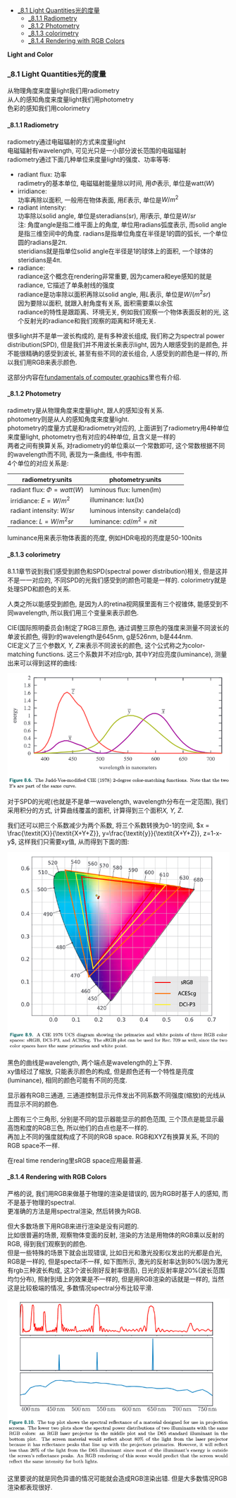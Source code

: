 <!-- TOC -->

- [_8.1 Light Quantities光的度量](#_81-light-quantities光的度量)
  - [_8.1.1 Radiometry](#_811-radiometry)
  - [_8.1.2 Photometry](#_812-photometry)
  - [_8.1.3 colorimetry](#_813-colorimetry)
  - [_8.1.4 Rendering with RGB Colors](#_814-rendering-with-rgb-colors)

<!-- /TOC -->

**Light and Color**

<a id="markdown-_81-light-quantities光的度量" name="_81-light-quantities光的度量"></a>
### _8.1 Light Quantities光的度量

从物理角度来度量light我们用radiometry  
从人的感知角度来度量light我们用photometry  
色彩的感知我们用colorimetry

<a id="markdown-_811-radiometry" name="_811-radiometry"></a>
#### _8.1.1 Radiometry

radiometry通过电磁辐射的方式来度量light  
电磁辐射有wavelength, 可见光只是一小部分波长范围的电磁辐射  
radiometry通过下面几种单位来度量light的强度、功率等等:
- radiant flux: 功率  
  radimetry的基本单位, 电磁辐射能量除以时间, 用$\Phi$表示, 单位是watt($W$)
- irridiance:  
  功率再除以面积, 一般用在物体表面, 用$\textit{E}$表示, 单位是$W/m^2$
- radiant intensity:  
  功率除以solid angle, 单位是steradians(sr), 用$\textit{I}$表示, 单位是$W/sr$  
  注: 角度angle是指二维平面上的角度, 单位用radians弧度表示, 而solid angle是指三维空间中的角度. radians是指单位角度在半径是1的圆的弧长, 一个单位圆的radians是2π.  
  steridians就是指单位solid angle在半径是1的球体上的面积, 一个球体的steridians是4π.
- radiance:  
  radiance这个概念在rendering非常重要, 因为camera和eye感知的就是radiance, 它描述了单条射线的强度  
  radiance是功率除以面积再除以solid angle, 用$\textit{L}$表示, 单位是$W/(m^2sr)$  
  因为要除以面积, 就跟入射角度有关系, 面积需要乘以余弦  
  radiance的特性是跟距离、环境无关, 例如我们观察一个物体表面反射的光, 这个反射光的radiance和我们观察的距离和环境无关.  

很多light并不是单一波长构成的, 是有多种波长组成, 我们称之为spectral power distribution(SPD), 但是我们并不用波长来表示light, 因为人眼感受到的是颜色, 并不能很精确的感受到波长, 甚至有些不同的波长组合, 人感受到的颜色是一样的, 所以我们用RGB来表示颜色.

这部分内容在[fundamentals of computer graphics](docs/FundamentalsofComputerGraphics/18_light.md)里也有介绍.

#### _8.1.2 Photometry

radimetry是从物理角度来度量light, 跟人的感知没有关系.  
photometry则是从人的感知角度来度量light.  
photometry的度量方式是和radiometry对应的, 上面讲到了radiometry用4种单位来度量light, photometry也有对应的4种单位, 且含义是一样的  
两者之间有换算关系, 对radiometry的单位乘以一个常数即可, 这个常数根据不同的wavelength而不同, 表现为一条曲线, 书中有图.  
4个单位的对应关系是:

|radiometry:units|photometry:units|
|-|-|
|radiant flux: $\Phi=watt(W)$|luminous flux: lumen(lm)|
|irridiance: $\textit{E}=W/m^2$|illuminance: lux(lx)|
|radiant intensity: $W/sr$|luminous intensity: candela(cd)|
|radiance: $\textit{L}=W/m^2sr$|luminance: $cd/m^2=nit$|

luminance用来表示物体表面的亮度, 例如HDR电视的亮度是50-100nits

#### _8.1.3 colorimetry

8.1.1章节说到我们感受到颜色和SPD(spectral power distribution)相关, 但是这并不是一一对应的, 不同SPD的光我们感受到的颜色可能是一样的. colorimetry就是处理SPD和颜色的关系.

人类之所以能感受到颜色, 是因为人的retina视网膜里面有三个视锥体, 能感受到不同wavelength, 所以我们用三个变量来表示颜色.

CIE(国际照明委员会)制定了RGB三原色, 通过调整三原色的强度来测量不同波长的单波长颜色, 得到r的wavelength是645nm, g是526nm, b是444nm.  
CIE定义了三个参数$\textit{X, Y, Z}$来表示不同波长的颜色, 这个公式称之为color-matching functions. 这三个系数并不对应rgb, 其中$\textit{Y}$对应亮度(luminance), 测量出来可以得到这样的曲线:

![](RGB.png)

对于SPD的光呢(也就是不是单一wavelength, wavelength分布在一定范围), 我们采用积分的方式, 计算曲线覆盖的面积, 计算得到三个面积$\textit{X, Y, Z}$.

我们还可以把三个系数减少为两个系数, 将三个系数转换为0-1的空间, $x = \frac{\textit{X}}{\textit{X+Y+Z}}, y=\frac{\textit{y}}{\textit{X+Y+Z}}, z=1-x-y$, 这样我们只需要xy值, 从而得到下面的图:

![](RGBXY.png)

黑色的曲线是wavelength, 两个端点是wavelength的上下界.  
xy值经过了缩放, 只能表示颜色的构成, 但是颜色还有一个特性是亮度(luminance), 相同的颜色可能有不同的亮度.

显示器有RGB三通道, 三通道控制显示元件发出不同系数不同强度(缩放)的光线从而显示不同的颜色.  

上图有三个三角形, 分别是不同的显示器能显示的颜色范围, 三个顶点是能显示最高饱和度的RGB三色, 所以他们的白点也是不一样的.  
再加上不同的强度就构成了不同的RGB space. RGB和XYZ有换算关系, 不同的RGB space不一样.

在real time rendering里sRGB space应用最普遍.

#### _8.1.4 Rendering with RGB Colors

严格的说, 我们用RGB来做基于物理的渲染是错误的, 因为RGB时基于人的感知, 而不是基于物理的spectral.  
更准确的方法是用spectral渲染, 然后转换为RGB.  

但大多数场景下用RGB来进行渲染是没有问题的.  
比如很普遍的场景, 观察物体变面的反射, 渲染的方法是用物体的RGB乘以反射的RGB, 得到我们观察到的颜色.  
但是一些特殊的场景下就会出现错误, 比如日光和激光投影仪发出的光都是白光, RGB是一样的, 但是spectal不一样, 如下图所示, 激光的反射率达到80%(因为激光有rgb三种波长构成, 这3个波长刚好反射率很高), 日光的反射率是20%(波长范围均匀分布), 照射到墙上的效果是不一样的, 但是用RGB渲染的话就是一样的, 当然这是比较极端的情况, 多数情况spectral分布比较平滑.

![](wavelength_reflectance.png)

这里要说的就是同色异谱的情况可能就会造成RGB渲染出错. 但是大多数情况RGB渲染都表现很好.